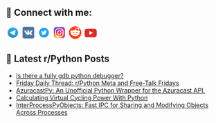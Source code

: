 ## 🔎 Connect with me:
[<img src="https://github.com/bullbesh/bullbesh/blob/main/images/Telegram.png" width="32" height="32" />](https://t.me/bullbesh)
[<img src="https://github.com/bullbesh/bullbesh/blob/main/images/VK.png" width="32" height="32" />](https://vk.com/bullbesh)
[<img src="https://github.com/bullbesh/bullbesh/blob/main/images/Twitter.png" width="32" height="32" />](https://twitter.com/bullbesh1)
[<img src="https://github.com/bullbesh/bullbesh/blob/main/images/Instagram.png" width="32" height="32" />](https://www.instagram.com/bullbesh)
[<img src="https://github.com/bullbesh/bullbesh/blob/main/images/Reddit.png" width="32" height="32" />](https://www.reddit.com/user/bullbesh)
[<img src="https://github.com/bullbesh/bullbesh/blob/main/images/YouTube.png" width="32" height="32" />](https://www.youtube.com/channel/UCtfjRs6uzgq5mfm8S06WTcg)

## 📕 Latest r/Python Posts
<!-- BLOG-POST-LIST:START -->
- [Is there a fully gdb python debugger?](https://www.reddit.com/r/Python/comments/1cojizh/is_there_a_fully_gdb_python_debugger/)
- [Friday Daily Thread: r/Python Meta and Free-Talk Fridays](https://www.reddit.com/r/Python/comments/1coby3c/friday_daily_thread_rpython_meta_and_freetalk/)
- [AzuracastPy: An Unofficial Python Wrapper for the Azuracast API.](https://www.reddit.com/r/Python/comments/1cnsoz5/azuracastpy_an_unofficial_python_wrapper_for_the/)
- [Calculating Virtual Cycling Power With Python](https://www.reddit.com/r/Python/comments/1cnr0g3/calculating_virtual_cycling_power_with_python/)
- [InterProcessPyObjects: Fast IPC for Sharing and Modifying Objects Across Processes](https://www.reddit.com/r/Python/comments/1cnlumy/interprocesspyobjects_fast_ipc_for_sharing_and/)
<!-- BLOG-POST-LIST:END -->
